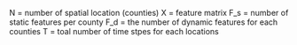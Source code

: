 N = number of spatial location (counties)
X = feature matrix 
F_s = number of static features per county 
F_d = the number of dynamic features for each counties
T = toal number of time stpes for each locations

